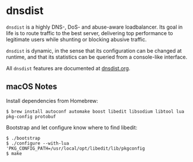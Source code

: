 # dnsdist
`dnsdist` is a highly DNS-, DoS- and abuse-aware loadbalancer. Its goal in
life is to route traffic to the best server, delivering top performance
to legitimate users while shunting or blocking abusive traffic.

`dnsdist` is dynamic, in the sense that its configuration can be changed at
runtime, and that its statistics can be queried from a console-like
interface.

All `dnsdist` features are documented at [dnsdist.org](http://dnsdist.org).

## macOS Notes

Install dependencies from Homebrew:

```
$ brew install autoconf automake boost libedit libsodium libtool lua pkg-config protobuf
```

Bootstrap and let configure know where to find libedit:

```
$ ./bootstrap
$ ./configure --with-lua 'PKG_CONFIG_PATH=/usr/local/opt/libedit/lib/pkgconfig
$ make
```
